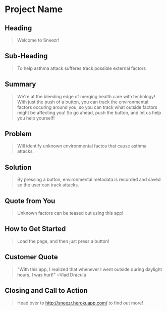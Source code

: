 # Project Name #

<!-- 
> This material was originally posted [here](http://www.quora.com/What-is-Amazons-approach-to-product-development-and-product-management). It is reproduced here for posterities sake.

There is an approach called "working backwards" that is widely used at Amazon. They work backwards from the customer, rather than starting with an idea for a product and trying to bolt customers onto it. While working backwards can be applied to any specific product decision, using this approach is especially important when developing new products or features.

For new initiatives a product manager typically starts by writing an internal press release announcing the finished product. The target audience for the press release is the new/updated product's customers, which can be retail customers or internal users of a tool or technology. Internal press releases are centered around the customer problem, how current solutions (internal or external) fail, and how the new product will blow away existing solutions.

If the benefits listed don't sound very interesting or exciting to customers, then perhaps they're not (and shouldn't be built). Instead, the product manager should keep iterating on the press release until they've come up with benefits that actually sound like benefits. Iterating on a press release is a lot less expensive than iterating on the product itself (and quicker!).

If the press release is more than a page and a half, it is probably too long. Keep it simple. 3-4 sentences for most paragraphs. Cut out the fat. Don't make it into a spec. You can accompany the press release with a FAQ that answers all of the other business or execution questions so the press release can stay focused on what the customer gets. My rule of thumb is that if the press release is hard to write, then the product is probably going to suck. Keep working at it until the outline for each paragraph flows. 

Oh, and I also like to write press-releases in what I call "Oprah-speak" for mainstream consumer products. Imagine you're sitting on Oprah's couch and have just explained the product to her, and then you listen as she explains it to her audience. That's "Oprah-speak", not "Geek-speak".

Once the project moves into development, the press release can be used as a touchstone; a guiding light. The product team can ask themselves, "Are we building what is in the press release?" If they find they're spending time building things that aren't in the press release (overbuilding), they need to ask themselves why. This keeps product development focused on achieving the customer benefits and not building extraneous stuff that takes longer to build, takes resources to maintain, and doesn't provide real customer benefit (at least not enough to warrant inclusion in the press release).
 -->
 
## Heading ##
<!--   > Name the product in a way the reader (i.e. your target customers) will understand. -->
  >Welcome to Sneezr!

## Sub-Heading ##
  <!-- > Describe who the market for the product is and what benefit they get. One sentence only underneath the title. -->
  >To help asthma attack sufferes track possible external factors

## Summary ##
  <!-- > Give a summary of the product and the benefit. Assume the reader will not read anything else so make this paragraph good. -->
  > We're at the bleeding edge of merging health care with technlogy! With just the push of a button, you can track the environmental factors occuring around you, so you can track what outside factors might be affecting you! So go ahead, push the button, and let us help you help yourself!

## Problem ##
  <!-- > Describe the problem your product solves. -->
  > Will identify unknown environmental factos that cause asthma attacks.

## Solution ##
  <!-- > Describe how your product elegantly solves the problem. -->
  > By pressing a button, environmental metadata is recorded and saved so the user can track attacks.

## Quote from You ##
  <!-- > A quote from a spokesperson in your company. -->
  > Unknown factors can be teased out using this app!

## How to Get Started ##
  <!-- > Describe how easy it is to get started. -->
  > Load the page, and then just press a button!

## Customer Quote ##
  <!-- > Provide a quote from a hypothetical customer that describes how they experienced the benefit. -->
  > "With this app, I realized that whenever I went outside during daylight hours, I was hurt!" ~Vlad Dracula

## Closing and Call to Action ##
  <!-- > Wrap it up and give pointers where the reader should go next. -->
  > Head over to http://sneezr.herokuapp.com/ to find out more!
